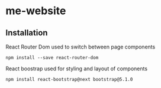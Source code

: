 # me-website

## Installation

React Router Dom used to switch between page components

```
npm install --save react-router-dom

```

React boostrap used for styling and layout of components

```
npm install react-bootstrap@next bootstrap@5.1.0

```
